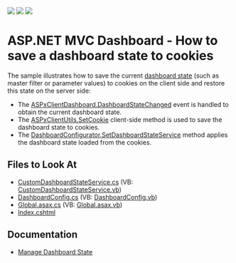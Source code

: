 <!-- default badges list -->
![](https://img.shields.io/endpoint?url=https://codecentral.devexpress.com/api/v1/VersionRange/128579175/17.2.3%2B)
[![](https://img.shields.io/badge/Open_in_DevExpress_Support_Center-FF7200?style=flat-square&logo=DevExpress&logoColor=white)](https://supportcenter.devexpress.com/ticket/details/T589151)
[![](https://img.shields.io/badge/📖_How_to_use_DevExpress_Examples-e9f6fc?style=flat-square)](https://docs.devexpress.com/GeneralInformation/403183)
<!-- default badges end -->
# ASP.NET MVC Dashboard - How to save a dashboard state to cookies

The sample illustrates how to save the current [dashboard state](https://docs.devexpress.com/Dashboard/119765/web-dashboard/aspnet-mvc-dashboard-extension/manage-dashboard-state) (such as master filter or parameter values) to cookies on the client side and restore this state on the server side:

* The [ASPxClientDashboard.DashboardStateChanged](https://docs.devexpress.com/Dashboard/js-ASPxClientDashboard#js_aspxclientdashboard_dashboardstatechanged) event is handled to obtain the current dashboard state.
* The [ASPxClientUtils.SetCookie](https://docs.devexpress.com/AspNet/js-ASPxClientUtils.SetCookie.static(name-value)) client-side method is used to save the dashboard state to cookies.
* The [DashboardConfigurator.SetDashboardStateService](https://docs.devexpress.com/Dashboard/DevExpress.DashboardWeb.DashboardConfigurator.SetDashboardStateService(DevExpress.DashboardWeb.IDashboardStateService)) method applies the dashboard state loaded from the cookies.

<!-- default file list -->
## Files to Look At

* [CustomDashboardStateService.cs](./CS/MvcDashboard_DashboardStateCookies/App_Start/CustomDashboardStateService.cs) (VB: [CustomDashboardStateService.vb](./VB/MvcDashboard_DashboardStateCookies/App_Start/CustomDashboardStateService.vb))
* [DashboardConfig.cs](./CS/MvcDashboard_DashboardStateCookies/App_Start/DashboardConfig.cs) (VB: [DashboardConfig.vb](./VB/MvcDashboard_DashboardStateCookies/App_Start/DashboardConfig.vb))
* [Global.asax.cs](./CS/MvcDashboard_DashboardStateCookies/Global.asax.cs) (VB: [Global.asax.vb](./VB/MvcDashboard_DashboardStateCookies/Global.asax.vb))
* [Index.cshtml](./CS/MvcDashboard_DashboardStateCookies/Views/Home/Index.cshtml)
<!-- default file list end -->

## Documentation

- [Manage Dashboard State](https://docs.devexpress.com/Dashboard/119765/web-dashboard/aspnet-mvc-dashboard-extension/manage-dashboard-state)
